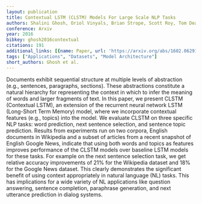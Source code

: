 ```yaml
---
layout: publication
title: Contextual LSTM (CLSTM) Models For Large Scale NLP Tasks
authors: Shalini Ghosh, Oriol Vinyals, Brian Strope, Scott Roy, Tom Dean, Larry Heck
conference: Arxiv
year: 2016
bibkey: ghosh2016contextual
citations: 191
additional_links: [{name: Paper, url: 'https://arxiv.org/abs/1602.06291'}]
tags: ["Applications", "Datasets", "Model Architecture"]
short_authors: Ghosh et al.
---
```

Documents exhibit sequential structure at multiple levels of abstraction
(e.g., sentences, paragraphs, sections). These abstractions constitute a
natural hierarchy for representing the context in which to infer the meaning of
words and larger fragments of text. In this paper, we present CLSTM (Contextual
LSTM), an extension of the recurrent neural network LSTM (Long-Short Term
Memory) model, where we incorporate contextual features (e.g., topics) into the
model. We evaluate CLSTM on three specific NLP tasks: word prediction, next
sentence selection, and sentence topic prediction. Results from experiments run
on two corpora, English documents in Wikipedia and a subset of articles from a
recent snapshot of English Google News, indicate that using both words and
topics as features improves performance of the CLSTM models over baseline LSTM
models for these tasks. For example on the next sentence selection task, we get
relative accuracy improvements of 21% for the Wikipedia dataset and 18% for the
Google News dataset. This clearly demonstrates the significant benefit of using
context appropriately in natural language (NL) tasks. This has implications for
a wide variety of NL applications like question answering, sentence completion,
paraphrase generation, and next utterance prediction in dialog systems.